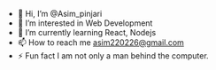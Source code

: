 - 👋 Hi, I’m @Asim_pinjari
- 👀 I’m interested in Web Development 
- 🌱 I’m currently learning React, Nodejs
- 📫 How to reach me asim220226@gmail.com
- ⚡ Fun fact I am not only a man behind the computer.



